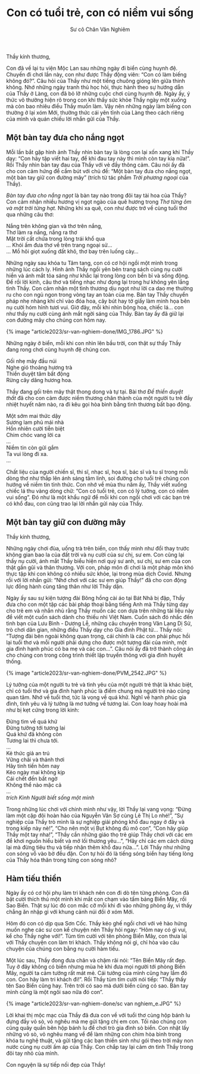 ﻿---
title: Con có tuổi trẻ, con có niềm vui sống
author: Sư cô Chân Văn Nghiêm
---

Thầy kính thương,

Con đã về lại tu viện Mộc Lan sau những ngày đi biển cùng huynh đệ. Chuyến đi chơi lần này, con như được Thầy động viên: “Con có làm biếng không đó?”. Câu hỏi của Thầy như một tiếng chuông gióng lên giữa thinh không. Nhớ những ngày tranh thủ học hỏi, thực hành theo sự hướng dẫn của Thầy ở Làng, con đã bỏ lỡ những cuộc chơi cùng huynh đệ. Ngày ấy, ý thức vô thường hiện rõ trong con khi thấy sức khỏe Thầy ngày một xuống mà còn bao nhiêu điều Thầy muốn làm. Vậy nên những ngày làm biếng con thường ở lại xóm Mới, thưởng thức cái yên tĩnh của Làng theo cách riêng của mình và quán chiếu lời nhắn gửi của Thầy. 

## Một bàn tay đưa cho nắng ngọt

Mỗi lần bắt gặp hình ảnh Thầy nhìn bàn tay là lòng con lại xốn xang khi Thầy dạy: “Con hãy tập viết hai tay, để khi đau tay này thì mình còn tay kia nữa!”. Rồi Thầy nhìn bàn tay đau của Thầy với vẻ đầy thông cảm. Câu nói ấy đã cho con cảm hứng để cầm bút với chủ đề: “Một bàn tay đưa cho nắng ngọt, một bàn tay giữ con đường mây” (trích từ tác phẩm *Trời phương ngoại* của Thầy).

*Bàn tay đưa cho nắng ngọt* là bàn tay nào trong đôi tay tài hoa của Thầy? Con cảm nhận nhiều hương vị ngọt ngào của quê hương trong *Thơ từng ôm và mặt trời từng hạt.* Những khi xa quê, con như được trở về cùng tuổi thơ qua những câu thơ:

<div class="verse"><p>Nắng trên không gian và thơ trên nắng,<br/>
Thơ làm ra nắng, nắng ra thơ<br/>
Mặt trời cất chứa trong lòng trái khổ qua<br/>
… Khói ấm đưa thơ về trên trang ngoại sử…<br/>
… Mồ hôi giọt xuống đất khô, thơ bay trên luống cày…</p></div>

Những ngày sau khóa tu Tâm tang, con có cơ hội ngồi một mình trong những lúc cách ly. Hình ảnh Thầy ngồi yên bên trang sách cùng nụ cười hiền và ánh mắt tỏa sáng như khắc lại trong lòng con bền bỉ và sống động. Để rồi lời kinh, câu thơ và tiếng nhạc như đọng lại trong hư không yên lắng tình Thầy. Con cảm nhận một tình thương dịu ngọt như lời ca dao mẹ thường ru cho con ngủ ngon trong vòng tay an toàn của mẹ. Bàn tay Thầy chuyển pháp nhẹ nhàng khi chỉ vào đóa hoa, cây bút hay tờ giấy làm minh họa bên nụ cười hóm hỉnh tươi vui. Giờ đây, mỗi khi nhìn bông hoa, chiếc lá… con như thấy nụ cười cùng ánh mắt ngời sáng của Thầy. Bàn tay ấy đã giữ lại con đường mây cho chúng con hôm nay.

{% image "article2023/sr-van-nghiem-done/IMG_1786.JPG" %}

Những ngày ở biển, mỗi khi con nhìn lên bầu trời, con thật sự thấy Thầy đang rong chơi cùng huynh đệ chúng con.

<div class="verse"><p>Gối nhẹ mây đầu núi<br/>
Nghe gió thoảng hương trà<br/>
Thiền duyệt tâm bất động<br/>
Rừng cây dâng hương hoa.</p></div>

Thầy đang gối trên mây thật thong dong và tự tại. Bài thơ *Đề thiền duyệt thất* đã cho con cảm được niềm thương chân thành của một người tu trẻ đầy nhiệt huyết năm nào, ra đi kêu gọi hòa bình bằng tình thương bất bạo động.

<div class="verse"><p>Một sớm mai thức dậy<br/>
Sương lam phủ mái nhà<br/>
Hồn nhiên cười tiễn biệt<br/>
Chim chóc vang lời ca<br/>
…<br/>
Niềm tin còn gửi gắm<br/>
Ta vui lòng đi xa.<br/>
…</p></div>

Chất liệu của người chiến sĩ, thi sĩ, nhạc sĩ, họa sĩ, bác sĩ và tu sĩ trong mỗi dòng thơ như thắp lên ánh sáng tâm linh, soi đường cho tuổi trẻ chúng con hướng về niềm tin tỉnh thức. Con nhớ về mùa thu năm ấy, Thầy viết xuống chiếc lá thu vàng dòng chữ: “Con có tuổi trẻ, con có lý tưởng, con có niềm vui sống”. Đó như là một khẩu ngữ để mỗi khi con ngồi chơi với các bạn trẻ có khổ đau, con cũng trao lại lời nhắn gửi này của Thầy.

## Một bàn tay giữ con đường mây

Thầy kính thương,

Những ngày chơi đùa, uống trà trên biển, con thấy mình như đổi thay trước không gian bao la của đất trời và nụ cười của sư chị, sư em. Con cũng lại thấy nụ cười, ánh mắt Thầy biểu hiện nơi quý sư anh, sư chị, sư em của con thật gần gũi và thân thương. Với con, pháp môn đi chơi là một pháp môn khó thực tập khi con không có nhiều sức khỏe, lại trong mùa dịch Covid. Nhưng rồi với lời nhắn gửi: “Nhớ chơi với các sư em giúp Thầy!” đã cho con động lực đồng hành cùng tăng thân như lời Thầy dặn. 

Ngày ấy sau sự kiện tượng đài Bông hồng cài áo tại Bát Nhã bị đập, Thầy đưa cho con một tập các bài pháp thoại bằng tiếng Anh mà Thầy từng dạy cho trẻ em và nhắn nhủ rằng Thầy muốn các con dựa trên những tài liệu này để viết một cuốn sách dành cho thiếu nhi Việt Nam. Cuốn sách đó nhắc đến tình bạn của Lưu Bình - Dương Lễ, những câu chuyện trong Văn Lang Dị Sử, trò chơi dân gian, những điều Thầy dạy cho Gia đình Phật tử… Thầy nói: “Tượng đài bên ngoài không quan trọng, cái chính là các con phải phục hồi lại tuổi thơ và mỗi người phải dựng cho được một tượng đài của mình, một gia đình hạnh phúc có ba mẹ và các con…”. Câu nói ấy đã trở thành công án cho chúng con trong công trình thiết lập truyền thông với gia đình huyết thống.

{% image "article2023/sr-van-nghiem-done/PVM_2542.JPG" %}

Lý tưởng của một người tu trẻ và tình yêu của một người trẻ thật là khác biệt, chỉ có tuổi thơ và gia đình hạnh phúc là điểm chung mà người trẻ nào cũng quan tâm. Nhớ về tuổi thơ, tức là vọng về quá khứ. Nghĩ về hạnh phúc gia đình, tình yêu và lý tưởng là mơ tưởng về tương lai. Con loay hoay hoài mà như bị kẹt cứng trong lời kinh:

<div class="verse"><p>Đừng tìm về quá khứ<br/>
Đừng tưởng tới tương lai<br/>
Quá khứ đã không còn<br/>
Tương lai thì chưa tới.<br/>
…<br/>
Kẻ thức giả an trú<br/>
Vững chãi và thảnh thơi<br/>
Hãy tinh tiến hôm nay<br/>
Kẻo ngày mai không kịp<br/>
Cái chết đến bất ngờ<br/>
Không thể nào mặc cả<br/>
…<br/>
<cite><i>trích</i> Kinh Người biết sống một mình</cite></p></div>

Trong những lúc chơi với chính mình như vậy, lời Thầy lại vang vọng: “Đừng làm một cặp đôi hoàn hảo của Nguyễn Văn Sợ cùng Lê Thị Lo nhé!”, “Sự nghiệp của Thầy trò mình là sự nghiệp giải phóng khổ đau ngay ở đây và trong kiếp này nè!”, “Cho nên một vị Bụt không đủ mô con”, “Con hãy giúp Thầy một tay nha!”, “Thầy cần những giáo thọ trẻ giúp Thầy chơi với các em để khơi nguồn hiểu biết và mở lối thương yêu…”, “Hãy chỉ các em cách dừng lại mà đừng tiêu thụ và tiếp nhận thêm khổ đau nữa…”. Lời Thầy như những con sóng vỗ vào bờ đều đặn. Con tự hỏi đó là tiếng sóng biển hay tiếng lòng của Thầy hóa thân trong từng con sóng nhỏ?

## Hàm tiếu thiền

Ngày ấy có cơ hội phụ làm tri khách nên con đi dò tên từng phòng. Con đã bật cười thích thú một mình khi mắt con chạm vào tấm bảng Biển Mây, rồi Sao Biển. Thật sự lúc đó con mắc cỡ mỗi khi đi vào những phòng ấy, vì thấy chẳng ăn nhập gì với khung cảnh núi đồi ở xóm Mới.

Hôm đó con có dịp qua Sơn Cốc. Thầy kéo ghế ngồi chơi với vẻ hào hứng muốn nghe các sư con kể chuyện nên Thầy hỏi ngay: “Hôm nay có gì vui, kể cho Thầy nghe với!”. Tủm tỉm cười với tên phòng Biển Mây, con thưa lại với Thầy chuyện con làm tri khách. Thầy không nói gì, chỉ hòa vào câu chuyện của chúng con bằng nụ cười hàm tiếu.

Một lúc sau, Thầy đong đưa chân và chậm rãi nói: “Tên Biển Mây rất đẹp. Tuy ở đây không có biển nhưng mùa hè khi đưa mọi người tới phòng Biển Mây, người ta cảm tưởng rất mát mẻ. Cái tưởng của mình cũng hay lắm đó con. Con hãy làm tri khách đi!”. Rồi Thầy tủm tỉm cười nói tiếp: “Thầy thấy tên Sao Biển cũng hay. Trên trời có sao mà dưới biển cũng có sao. Bàn tay mình cũng là một ngôi sao nữa đó con”.

{% image "article2023/sr-van-nghiem-done/sc van nghiem_e.JPG" %}

Lời khai thị mộc mạc của Thầy đã đưa con về với tuổi thơ cùng hộp bánh lu đựng đầy vỏ sò, vỏ nghêu mà mẹ gửi tặng chị em con. Tối nào chúng con cũng quây quần bên hộp bánh lu để chơi trò gia đình sò biển. Con nhặt lấy những vỏ sò, vỏ nghêu mang về để làm những con chim hòa bình trong khóa tu nghệ thuật, và gửi tặng các bạn thiền sinh như gói theo trời mây non nước cùng nụ cười ấm áp của Thầy. Con chắp tay lại cảm ơn tình Thầy trong đôi tay nhỏ của mình.

Con nguyện là sự tiếp nối đẹp của Thầy!